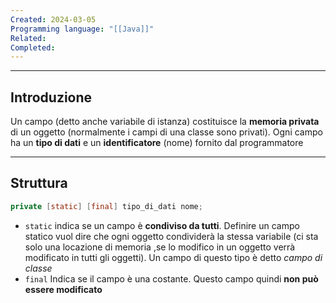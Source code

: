 ```yaml
---
Created: 2024-03-05
Programming language: "[[Java]]"
Related: 
Completed:
---
```

---
## Introduzione
Un campo (detto anche variabile di istanza) costituisce la **memoria privata** di un oggetto (normalmente i campi di una classe sono privati).
Ogni campo ha un **tipo di dati** e un **identificatore** (nome) fornito dal programmatore

---
## Struttura
```java
private [static] [final] tipo_di_dati nome;
```

- `static`
	indica se un campo è **condiviso da tutti**. Definire un campo statico vuol dire che ogni oggetto condividerà la stessa variabile (ci sta solo una locazione di memoria ,se lo modifico in un oggetto verrà modificato in tutti gli oggetti). Un campo di questo tipo è detto *campo di classe*
- `final`
	Indica se il campo è una costante. Questo campo quindi **non può essere modificato**